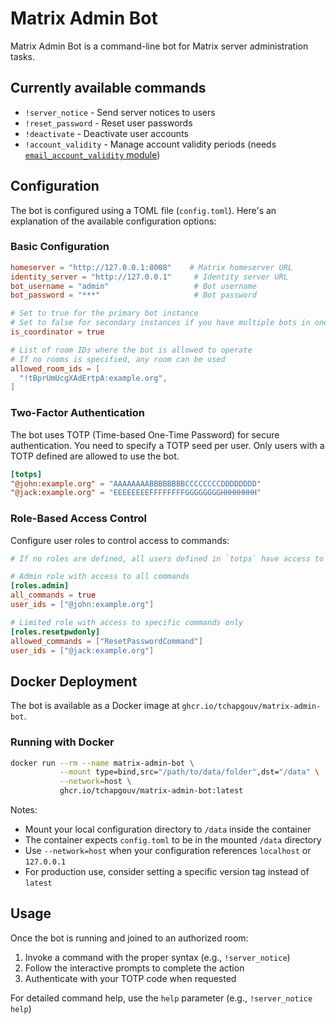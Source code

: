 # Matrix Admin Bot

Matrix Admin Bot is a command-line bot for Matrix server administration tasks.

## Currently available commands

- `!server_notice` - Send server notices to users
- `!reset_password` - Reset user passwords
- `!deactivate` - Deactivate user accounts
- `!account_validity` - Manage account validity periods (needs [`email_account_validity` module](https://github.com/tchapgouv/synapse-email-account-validity))

## Configuration

The bot is configured using a TOML file (`config.toml`). Here's an explanation of the available configuration options:

### Basic Configuration

```toml
homeserver = "http://127.0.0.1:8008"    # Matrix homeserver URL
identity_server = "http://127.0.0.1"     # Identity server URL
bot_username = "admin"                   # Bot username
bot_password = "***"                     # Bot password

# Set to true for the primary bot instance
# Set to false for secondary instances if you have multiple bots in one admin room
is_coordinator = true

# List of room IDs where the bot is allowed to operate
# If no rooms is specified, any room can be used
allowed_room_ids = [
  "!tBprUmUcgXAdErtpA:example.org",
]
```

### Two-Factor Authentication

The bot uses TOTP (Time-based One-Time Password) for secure authentication.
You need to specify a TOTP seed per user. Only users with a TOTP defined are
allowed to use the bot.


```toml
[totps]
"@john:example.org" = "AAAAAAAABBBBBBBBCCCCCCCCDDDDDDDD"
"@jack:example.org" = "EEEEEEEEFFFFFFFFGGGGGGGGHHHHHHHH"
```

### Role-Based Access Control

Configure user roles to control access to commands:

```toml
# If no roles are defined, all users defined in `totps` have access to all commands

# Admin role with access to all commands
[roles.admin]
all_commands = true
user_ids = ["@john:example.org"]

# Limited role with access to specific commands only
[roles.resetpwdonly]
allowed_commands = ["ResetPasswordCommand"]
user_ids = ["@jack:example.org"]
```

## Docker Deployment

The bot is available as a Docker image at `ghcr.io/tchapgouv/matrix-admin-bot`.

### Running with Docker

```bash
docker run --rm --name matrix-admin-bot \
           --mount type=bind,src="/path/to/data/folder",dst="/data" \
           --network=host \
           ghcr.io/tchapgouv/matrix-admin-bot:latest
```

Notes:
- Mount your local configuration directory to `/data` inside the container
- The container expects `config.toml` to be in the mounted `/data` directory
- Use `--network=host` when your configuration references `localhost` or `127.0.0.1`
- For production use, consider setting a specific version tag instead of `latest`

## Usage

Once the bot is running and joined to an authorized room:

1. Invoke a command with the proper syntax (e.g., `!server_notice`)
2. Follow the interactive prompts to complete the action
3. Authenticate with your TOTP code when requested

For detailed command help, use the `help` parameter (e.g., `!server_notice help`)
